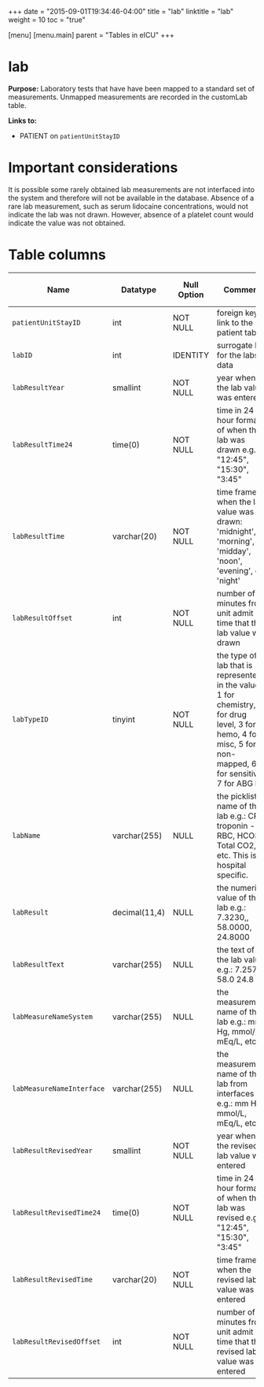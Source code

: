 +++
date = "2015-09-01T19:34:46-04:00"
title = "lab"
linktitle = "lab"
weight = 10
toc = "true"

[menu]
  [menu.main]
    parent = "Tables in eICU"
+++

# lab

**Purpose:** Laboratory tests that have have been mapped to a standard set of measurements. Unmapped measurements are recorded in the customLab table.

**Links to:**

* PATIENT on `patientUnitStayID`

# Important considerations

It is possible some rarely obtained lab measurements are not interfaced into the system and therefore will not be available in the database. Absence of a rare lab measurement, such as serum lidocaine concentrations, would not indicate the lab was not drawn. However, absence of a platelet count would indicate the value was not obtained. 

# Table columns

Name | Datatype | Null Option | Comment | Is Key | Stored Transformed Created
---- | ---- | ---- | ---- | ---- | ----
`patientUnitStayID` | int | NOT NULL | foreign key link to the patient table | FK | C
`labID` | int | IDENTITY | surrogate ID for the labs data | PK | C
`labResultYear` | smallint | NOT NULL | year when the lab value was entered |  | T
`labResultTime24` | time(0) | NOT NULL | time in 24 hour format of when the lab was drawn e.g.: "12:45", "15:30", "3:45" |  | T
`labResultTime` | varchar(20) | NOT NULL | time frame when the lab value was drawn: 'midnight', 'morning', 'midday', 'noon', 'evening', or 'night' |  | T
`labResultOffset` | int | NOT NULL | number of minutes from unit admit time that the lab value was drawn |  | C
`labTypeID` | tinyint | NOT NULL | the type of lab that is represented in the values, 1 for chemistry, 2 for drug level, 3 for hemo, 4 for misc, 5 for non-mapped, 6 for sensitive, 7 for ABG lab |  | S
`labName` | varchar(255) | NULL | the picklist name of the lab e.g.: CPK, troponin - I, RBC, HCO3, Total CO2, etc. This is hospital specific. |  | S
`labResult` | decimal(11,4) | NULL | the numeric value of the lab e.g.: 7.3230,, 58.0000, 24.8000 |  | S
`labResultText` | varchar(255) | NULL | the text of the lab value e.g.: 7.257, 58.0 24.8 |  | S
`labMeasureNameSystem` | varchar(255) | NULL | the measurement name of the lab e.g.: mm Hg, mmol/L, mEq/L, etc. |  | S
`labMeasureNameInterface` | varchar(255) | NULL | the measurement name of the lab from interfaces e.g.: mm Hg, mmol/L, mEq/L, etc. |  | S
`labResultRevisedYear` | smallint | NOT NULL | year when the revised lab value was entered |  | T
`labResultRevisedTime24` | time(0) | NOT NULL | time in 24 hour format of when the lab was revised e.g.: "12:45", "15:30", "3:45" |  | T
`labResultRevisedTime` | varchar(20) | NOT NULL | time frame when the revised lab value was entered |  | T
`labResultRevisedOffset` | int | NOT NULL | number of minutes from unit admit time that the revised lab value was entered |  | C

<!-- # Detailed description

* To follow.
 -->
